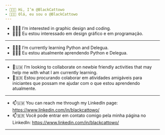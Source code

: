 ```yaml
---
- 👋🇺🇲 Hi, I’m @BlackCattowo
- 👋🇧🇷 Olá, eu sou o @BlackCattowo
---
```

- 👀🇺🇲 I’m interested in graphic design and coding.
- 👀🇧🇷 Eu estou interessado em design gráfico e em programação.
---
- 🌱🇺🇲 I’m currently learning Python and Delegua. 
- 🌱🇧🇷 Eu estou atualmente aprendendo Python e Delegua.
---
- 💞️🇺🇲 I’m looking to collaborate on newbie friendly activities that may help me with what I am currently learning.
- 💞️🇧🇷 Estou procurando colaborar em atividades amigáveis para iniciantes que possam me ajudar com o que estou aprendendo atualmente.
---
- 📫🇺🇲 You can reach me through my LinkedIn page: https://www.linkedin.com/in/blackcattowo/
- 📫🇧🇷 Você pode entrar em contato comigo pela minha página no LinkedIn:
https://www.linkedin.com/in/blackcattowo/
---

<!---
BlackCattowo/BlackCattowo is a ✨ special ✨ repository because its `README.md` (this file) appears on your GitHub profile.
You can click the Preview link to take a look at your changes.
test
--->
